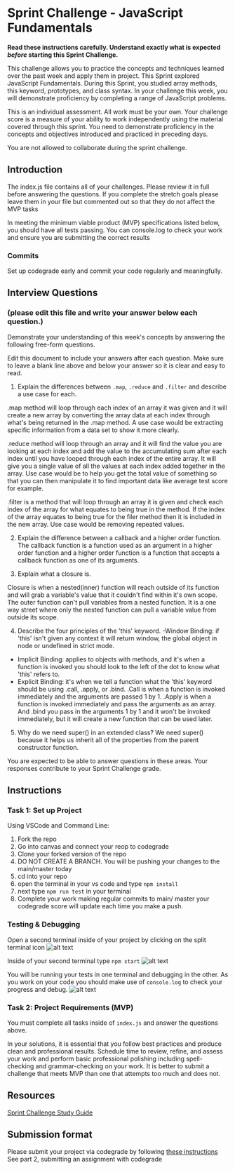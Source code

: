 # Sprint Challenge - JavaScript Fundamentals

**Read these instructions carefully. Understand exactly what is expected _before_ starting this Sprint Challenge.**

This challenge allows you to practice the concepts and techniques learned over the past week and apply them in project. This Sprint explored JavaScript Fundamentals. During this Sprint, you studied array methods, this keyword, prototypes, and class syntax. In your challenge this week, you will demonstrate proficiency by completing a range of JavaScript problems.

This is an individual assessment. All work must be your own. Your challenge score is a measure of your ability to work independently using the material covered through this sprint. You need to demonstrate proficiency in the concepts and objectives introduced and practiced in preceding days.

You are not allowed to collaborate during the sprint challenge.

## Introduction

The index.js file contains all of your challenges. Please review it in full before answering the questions. If you complete the stretch goals please leave them in your file but commented out so that they do not affect the MVP tasks

In meeting the minimum viable product (MVP) specifications listed below, you should have all tests passing. You can console.log to check your work and ensure you are submitting the correct results

### Commits

Set up codegrade early and commit your code regularly and meaningfully.

## Interview Questions

### (please edit this file and write your answer below each question.)

Demonstrate your understanding of this week's concepts by answering the following free-form questions.

Edit this document to include your answers after each question. Make sure to leave a blank line above and below your answer so it is clear and easy to read.

1. Explain the differences between `.map`, `.reduce` and `.filter` and describe a use case for each.

.map method will loop through each index of an array it was given and it will create a new array by converting the array data at each index through what's being returned in the .map method. A use case would be extracting specific information from a data set to show it more clearly.

.reduce method will loop through an array and it will find the value you are looking at each index and add the value to the accumulating sum after each index until you have looped through each index of the entire array. It will give you a single value of all the values at each index added together in the array. Use case would be to help you get the total value of something so that you can then manipulate it to find important data like average test score for example.

.filter is a method that will loop through an array it is given and check each index of the array for what equates to being true in the method. If the index of the array equates to being true for the filer method then it is included in the new array. Use case would be removing repeated values.

2. Explain the difference between a callback and a higher order function.
   The callback function is a function used as an argument in a higher order function and a higher order function is a function that accepts a callback function as one of its arguments.

3. Explain what a closure is.

Closure is when a nested(inner) function will reach outside of its function and will grab a variable's value that it couldn't find within it's own scope. The outer function can't pull variables from a nested function. It is a one way street where only the nested function can pull a variable value from outside its scope.

4. Describe the four principles of the 'this' keyword.
   -Window Binding: if 'this' isn't given any context it will return window, the global object in node or undefined in strict mode.

- Implicit Binding: applies to objects with methods, and it's when a function is invoked you should look to the left of the dot to know what 'this' refers to.
- Explicit Binding: it's when we tell a function what the 'this' keyword should be using .call, .apply, or .bind. .Call is when a function is invoked immediately and the arguments are passed 1 by 1. .Apply is when a function is invoked immediately and pass the arguments as an array. And .bind you pass in the arguments 1 by 1 and it won't be invoked immediately, but it will create a new function that can be used later.

5. Why do we need super() in an extended class?
   We need super() because it helps us inherit all of the properties from the parent constructor function.

You are expected to be able to answer questions in these areas. Your responses contribute to your Sprint Challenge grade.

## Instructions

### Task 1: Set up Project

Using VSCode and Command Line:

1. Fork the repo
2. Go into canvas and connect your reop to codegrade
3. Clone your forked version of the repo
4. DO NOT CREATE A BRANCH. You will be pushing your changes to the main/master today
5. cd into your repo
6. open the terminal in your vs code and type `npm install`
7. next type `npm run test` in your terminal
8. Complete your work making regular commits to main/ master your codegrade score will update each time you make a push.

### Testing & Debugging

Open a second terminal inside of your project by clicking on the split terminal icon
![alt text](assets/split_terminal.png "Split Terminal")

Inside of your second terminal type `npm start`
![alt text](assets/npm_start.png "type npm start")

You will be running your tests in one terminal and debugging in the other. As you work on your code you should make use of `console.log` to check your progress and debug.
![alt text](assets/tests_debug_terminal_final.png "your terminal should look like this")

### Task 2: Project Requirements (MVP)

You must complete all tasks inside of `index.js` and answer the questions above.

In your solutions, it is essential that you follow best practices and produce clean and professional results. Schedule time to review, refine, and assess your work and perform basic professional polishing including spell-checking and grammar-checking on your work. It is better to submit a challenge that meets MVP than one that attempts too much and does not.

## Resources

[Sprint Challenge Study Guide](https://www.notion.so/lambdaschool/Unit-1-Sprint-3-Study-Guide-033a9a00659a4ef98c12eb97e49a6110)

## Submission format

Please submit your project via codegrade by following [these instructions](https://lambdaschool.notion.site/lambdaschool/Lambda-School-Git-Flow-Step-by-step-269f68ae3bf64eb689a8328715a179f9) See part 2, submitting an assignment with codegrade
